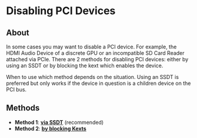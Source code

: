 # Disabling PCI Devices

## About
In some cases you may want to disable a PCI device. For example, the HDMI Audio Device of a discrete GPU or an incompatible SD Card Reader attached via PCIe. There are 2 methods for disabling PCI devices: either by using an SSDT or by blocking the kext which enables the device.

When to use which method depends on the situation. Using an SSDT is preferred but only works if the device in question is a children device on the PCI bus.

## Methods

- **Method 1**: [**via SSDT**](https://github.com/5T33Z0/OC-Little-Translated/tree/main/02_Disabling_Devices/Disabling_PCI_Devices/ACPI) (recommended)
- **Method 2**: [**by blocking Kexts**](https://github.com/5T33Z0/OC-Little-Translated/tree/main/02_Disabling_Devices/Disabling_PCI_Devices/Block_Kexts)
